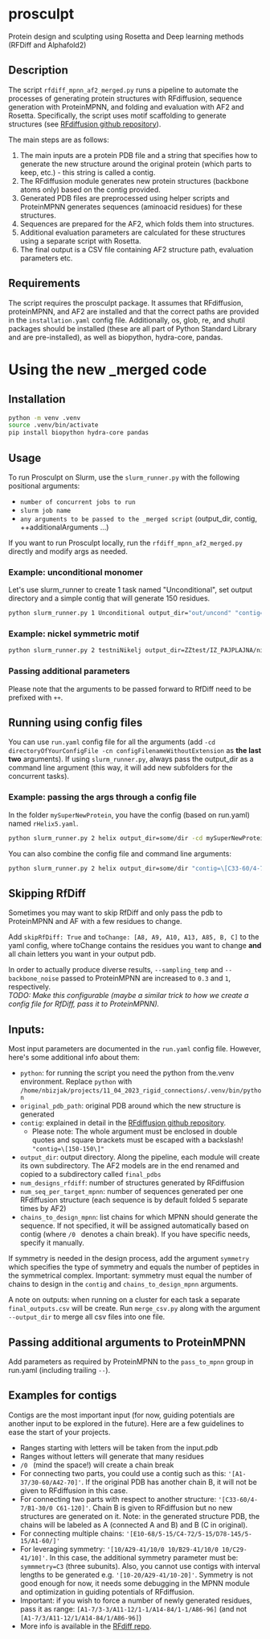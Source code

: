 # prosculpt
Protein design and sculpting using Rosetta and Deep learning methods (RFDiff and Alphafold2)
## Description 
The script `rfdiff_mpnn_af2_merged.py` runs a pipeline to automate the processes of generating protein structures with RFdiffusion, sequence generation with ProteinMPNN, and folding and evaluation with AF2 and Rosetta. Specifically, the script uses motif scaffolding to generate structures (see [RFdiffusion github repository](https://github.com/RosettaCommons/RFdiffusion/blob/main/README.md)).

The main steps are as follows:
1. The main inputs are a protein PDB file and a string that specifies how to generate the new structure around the original protein (which parts to keep, etc.) - this string is called a contig. 
2. The RFdiffusion module generates new protein structures (backbone atoms only) based on the contig provided.
4. Generated PDB files are preprocessed using helper scripts and ProteinMPNN generates sequences (aminoacid residues) for these structures.
5. Sequences are prepared for the AF2, which folds them into structures.
6. Additional evaluation parameters are calculated for these structures using a separate script with Rosetta.
7. The final output is a CSV file containing AF2 structure path, evaluation parameters etc.

## Requirements  
The script requires the prosculpt package. It assumes that RFdiffusion, proteinMPNN, and AF2 are installed and that the correct paths are provided in the `installation.yaml` config file. Additionally, os, glob, re, and shutil packages should be installed (these are all part of Python Standard Library and are pre-installed), as well as biopython, hydra-core, pandas.  

# Using the new _merged code
## Installation
```bash
python -m venv .venv
source .venv/bin/activate
pip install biopython hydra-core pandas
```

## Usage
To run Prosculpt on Slurm, use the `slurm_runner.py` with the following positional arguments:
* `number of concurrent jobs to run`
* `slurm job name`
* `any arguments to be passed to the _merged script` (output_dir, contig, ++additionalArguments ...)

If you want to run Prosculpt locally, run the `rfdiff_mpnn_af2_merged.py` directly and modify args as needed.

### Example: unconditional monomer
Let's use slurm_runner to create 1 task named "Unconditional", set output directory and a simple contig that will generate 150 residues.
```bash
python slurm_runner.py 1 Unconditional output_dir="out/uncond" "contig=\[150-150\]"
```

### Example: nickel symmetric motif
```bash
python slurm_runner.py 2 testniNikelj output_dir=ZZtest/IZ_PAJPLAJNA/nikelj "contig=\[50/A2-4/50/0 50/A7-9/50/0 50/A12-14/50/0 50/A17-19/50/0\]" pdb_path="/home/tsatler/RFdif/RFdiffusion/examples/input_pdbs/nickel_symmetric_motif.pdb" num_designs_rfdiff=1 num_seq_per_target_mpnn=1 af2_mpnn_cycles=1 ++inference.symmetry="C4" ++inference.num_designs=2 '++potentials.guiding_potentials=["type:olig_contacts,weight_intra:1,weight_inter:0.06"]' ++potentials.olig_intra_all=True ++potentials.olig_inter_all=True ++potentials.guide_scale=2 ++potentials.guide_decay="quadratic" ++inference.ckpt_override_path=/home/tsatler/RFdif/RFdiffusion/models/Base_epoch8_ckpt.pt
```

### Passing additional parameters
Please note that the arguments to be passed forward to RfDiff need to be prefixed with `++`.

## Running using config files
You can use `run.yaml` config file for all the arguments (add `-cd directoryOfYourConfigFile -cn configFilenameWithoutExtension` as **the last two** arguments). If using `slurm_runner.py`, always pass the output_dir as a command line argument (this way, it will add new subfolders for the concurrent tasks).

### Example: passing the args through a config file
In the folder `mySuperNewProtein`, you have the config (based on run.yaml) named `rHelix5.yaml`. 
```bash
python slurm_runner.py 2 helix output_dir=some/dir -cd mySuperNewProtein -cn rHelix5
```

You can also combine the config file and command line arguments:
```bash
python slurm_runner.py 2 helix output_dir=some/dir "contig=\[C33-60/4-7/A1-30/0 B61-120\]" -cd mySuperNewProtein -cn rHelix5
```

## Skipping RfDiff
Sometimes you may want to skip RfDiff and only pass the pdb to ProteinMPNN and AF with a few residues to change. 

Add `skipRfDiff: True` and `toChange: [A8, A9, A10, A13, A85, B, C]` to the yaml config, where toChange contains the residues you want to change **and** all chain letters you want in your output pdb.

In order to actually produce diverse results, `--sampling_temp` and `--backbone_noise` passed to ProteinMPNN are increased to `0.3` and `1`, respectively.  
_TODO: Make this configurable (maybe a similar trick to how we create a config file for RfDiff, pass it to ProteinMPNN)._

## Inputs: 
Most input parameters are documented in the `run.yaml` config file. However, here's some additional info about them:
- `python`: for running the script you need the python from the.venv environment. Replace `python` with `/home/nbizjak/projects/11_04_2023_rigid_connections/.venv/bin/python`
- `original_pdb_path`: original PDB around which the new structure is generated
- `contig`: explained in detail in the [RFdiffusion github repository](https://github.com/RosettaCommons/RFdiffusion/blob/main/README.md).
    - Please note: The whole argument must be enclosed in double quotes and square brackets must be escaped with a backslash! `"contig=\[150-150\]"`
- `output_dir`: output directory. Along the pipeline, each module will create its own subdirectory. The AF2 models are in the end renamed and copied to a subdirectory called `final_pdbs` 
- `num_designs_rfdiff`: number of structures generated by RFdiffusion
- `num_seq_per_target_mpnn`: number of sequences generated per one RFdiffusion structure (each sequence is by default folded 5 separate times by AF2)
- `chains_to_design_mpnn`: list chains for which MPNN should generate the sequence. If not specified, it will be assigned automatically based on contig (where `/0 ` denotes a chain break). If you have specific needs, specify it manually.

If symmetry is needed in the design process, add the argument `symmetry` which specifies the type of symmetry and equals the number of peptides in the symmetrical complex. Important: symmetry must equal the number of chains to design in the `contig` and `chains_to_design_mpnn` arguments.  

A note on outputs: when running on a cluster for each task a separate `final_outputs.csv` will be create. Run `merge_csv.py` along with the argument `--output_dir` to merge all csv files into one file.

## Passing additional arguments to ProteinMPNN
Add parameters as required by ProteinMPNN to the `pass_to_mpnn` group in run.yaml (including trailing `--`).

## Examples for contigs
Contigs are the most important input (for now, guiding potentials are another input to be explored in the future). Here are a few guidelines to ease the start of your projects.
- Ranges starting with letters will be taken from the input.pdb
- Ranges without letters will generate that many residues
- `/0 ` (mind the space!) will create a chain break
- For connecting two parts, you could use a contig such as this: `'[A1-37/30-60/A42-70]'`. If the original PDB has another chain B, it will not be given to RFdiffusion in this case.
- For connecting two parts with respect to another structure: `'[C33-60/4-7/B1-30/0 C61-120]'`. Chain B is given to RFdiffusion but no new structures are generated on it. Note: in the generated structure PDB, the chains will be labeled as A (connected A and B) and B (C in original). 
- For connecting multiple chains: `'[E10-68/5-15/C4-72/5-15/D78-145/5-15/A1-60/]'`
- For leveraging symmetry: `'[10/A29-41/10/0 10/B29-41/10/0 10/C29-41/10]'`. In this case, the additional symmetry parameter must be: `symmmetry=C3` (three subunits). Also, you cannot use contigs with interval lengths to be generated e.g. `'[10-20/A29-41/10-20]'`. Symmetry is not good enough for now, it needs some debugging in the MPNN module and optimization in guiding potentials of RFdiffusion.
- Important: if you wish to force a number of newly generated residues, pass it as range: `[A1-7/3-3/A11-12/1-1/A14-84/1-1/A86-96]` (and not `[A1-7/3/A11-12/1/A14-84/1/A86-96]`)
- More info is available in the [RFdiff repo](https://github.com/RosettaCommons/RFdiffusion/blob/main/README.md#motif-scaffolding).


